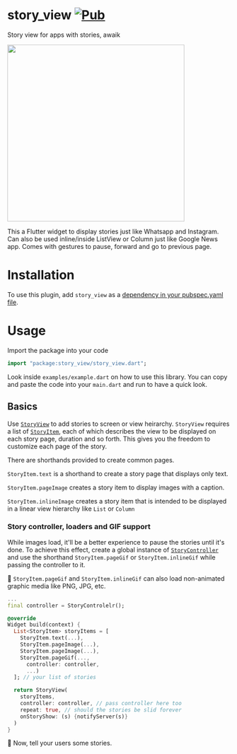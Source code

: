 # story_view [![Pub](https://img.shields.io/pub/v/story_view.svg)](https://pub.dev/packages/story_view)

Story view for apps with stories, awaik

<p float="left">
  <img src="https://i.ibb.co/nqXTcTK/sv.gif" width=400 />
</p>


This a Flutter widget to display stories just like Whatsapp and Instagram. Can also be used
inline/inside ListView or Column just like Google News app. Comes with gestures
to pause, forward and go to previous page.

# Installation

To use this plugin, add `story_view` as a [dependency in your pubspec.yaml file](https://flutter.io/platform-plugins/).

# Usage

Import the package into your code 

```dart
import "package:story_view/story_view.dart";
```

Look inside `examples/example.dart` on how to use this library. You can copy
and paste the code into your `main.dart` and run to have a quick look.

## Basics
Use [`StoryView`](https://pub.dev/documentation/story_view/latest/story_view/StoryView-class.html) to add stories to screen or view heirarchy. `StoryView` requires a list of [`StoryItem`](https://pub.dev/documentation/story_view/latest/story_view/StoryItem-class.html), each of which describes the view to be displayed on each story page, duration and so forth. This gives you the freedom to customize each page of the story.

There are shorthands provided to create common pages. 

`StoryItem.text` is a shorthand to create a story page that displays only text.

`StoryItem.pageImage` creates a story item to display images with a caption.

`StoryItem.inlineImage` creates a story item that is intended to be displayed in a linear view hierarchy like `List`
or `Column`

### Story controller, loaders and GIF support
While images load, it'll be a better experience to pause the stories until it's done. To achieve this effect, create a global instance of [`StoryController`](https://pub.dev/documentation/story_view/latest/story_controller/StoryController-class.html) and use the shorthand `StoryItem.pageGif` or `StoryItem.inlineGif` while passing the controller to it.

🍭 `StoryItem.pageGif` and `StoryItem.inlineGif` can also load non-animated graphic media like PNG, JPG, etc.


```dart
...
final controller = StoryControlelr();

@override
Widget build(context) {
  List<StoryItem> storyItems = [
    StoryItem.text(...),
    StoryItem.pageImage(...),
    StoryItem.pageImage(...),
    StoryItem.pageGif(...,
      controller: controller,
      ...)
  ]; // your list of stories

  return StoryView(
    storyItems,
    controller: controller, // pass controller here too
    repeat: true, // should the stories be slid forever
    onStoryShow: (s) {notifyServer(s)}
  )
}
```

🍭 Now, tell your users some stories.
